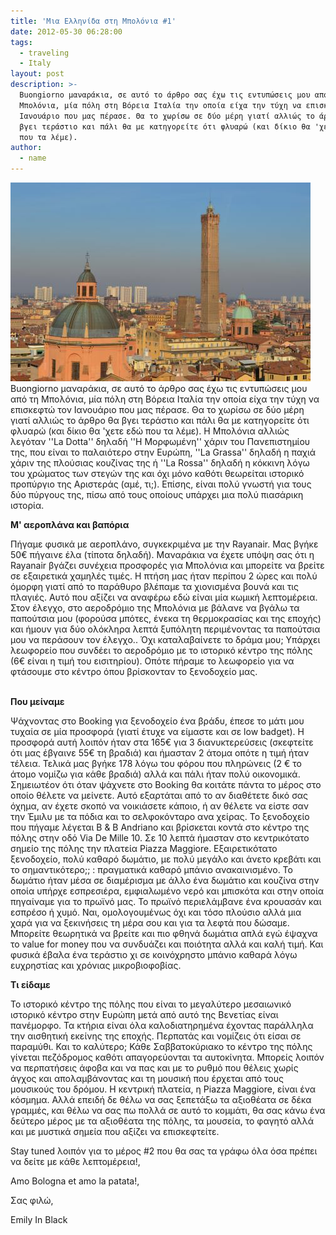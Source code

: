 ```yaml
---
title: 'Μια Ελληνίδα στη Μπολόνια #1'
date: 2012-05-30 06:28:00
tags:
  - traveling
  - Italy
layout: post
description: >-
  Buongiorno μαναράκια, σε αυτό το άρθρο σας έχω τις εντυπώσεις μου από τη
  Μπολόνια, μία πόλη στη Βόρεια Ιταλία την οποία είχα την τύχη να επισκεφτώ τον
  Ιανουάριο που μας πέρασε. Θα το χωρίσω σε δύο μέρη γιατί αλλιώς το άρθρο θα
  βγει τεράστιο και πάλι θα με κατηγορείτε ότι φλυαρώ (και δίκιο θα 'χετε εδώ
  που τα λέμε).
author:
  - name
---
```


![](/uploads/versions/traveling---x----480-318x---.jpg)Buongiorno μαναράκια, σε αυτό το άρθρο σας έχω τις εντυπώσεις μου από τη Μπολόνια, μία πόλη στη Βόρεια Ιταλία την οποία είχα την τύχη να επισκεφτώ τον Ιανουάριο που μας πέρασε. Θα το χωρίσω σε δύο μέρη γιατί αλλιώς το άρθρο θα βγει τεράστιο και πάλι θα με κατηγορείτε ότι φλυαρώ (και δίκιο θα 'χετε εδώ που τα λέμε). Η Μπολόνια αλλιώς λεγόταν ''La Dotta'' δηλαδή ''Η Μορφωμένη'' χάριν του Πανεπιστημίου της, που είναι το παλαιότερο στην Ευρώπη, ''La Grassa'' δηλαδή η παχιά χάριν της πλούσιας κουζίνας της ή ''La Rossa'' δηλαδή η κόκκινη λόγω του χρώματος των στεγών της και όχι μόνο καθότι θεωρείται ιστορικό προπύργιο της Αριστεράς (αμέ, τι;). Επίσης, είναι πολύ γνωστή για τους δύο πύργους της, πίσω από τους οποίους υπάρχει μια πολύ πιασάρικη ιστορία.

**Μ' αεροπλάνα και βαπόρια**

Πήγαμε φυσικά με αεροπλάνο, συγκεκριμένα με την Rayanair. Μας βγήκε 50€ πήγαινε έλα (τίποτα δηλαδή). Μαναράκια να έχετε υπόψη σας ότι η Rayanair βγάζει συνέχεια προσφορές για Μπολόνια και μπορείτε να βρείτε σε εξαιρετικά χαμηλές τιμές. Η πτήση μας ήταν περίπου 2 ώρες και πολύ όμορφη γιατί από το παράθυρο βλέπαμε τα χιονισμένα βουνά και τις πλαγιές. Αυτό που αξίζει να αναφέρω εδώ είναι μία κωμική λεπτομέρεια. Στον έλεγχο, στο αεροδρόμιο της Μπολόνια με βάλανε να βγάλω τα παπούτσια μου (φορούσα μπότες, ένεκα τη θερμοκρασίας και της εποχής) και ήμουν για δύο ολόκληρα λεπτά ξυπόλητη περιμένοντας τα παπούτσια μου να περάσουν τον έλεγχο.. Όχι καταλαβαίνετε το δράμα μου; Υπάρχει λεωφορείο που συνδέει το αεροδρόμιο με το ιστορικό κέντρο της πόλης (6€ είναι η τιμή του εισιτηρίου). Οπότε πήραμε το λεωφορείο για να φτάσουμε στο κέντρο όπου βρίσκονταν το ξενοδοχείο μας.

<br>**Που μείναμε**

Ψάχνοντας στο Booking για ξενοδοχείο ένα βράδυ, έπεσε το μάτι μου τυχαία σε μία προσφορά (γιατί έτυχε να είμαστε και σε low badget). Η προσφορά αυτή λοιπόν ήταν στα 165€ για 3 διανυκτερεύσεις (σκεφτείτε ότι μας έβγαινε 55€ τη βραδιά) και ήμασταν 2 άτομα οπότε η τιμή ήταν τέλεια. Τελικά μας βγήκε 178 λόγω του φόρου που πληρώνεις (2 € το άτομο νομίζω για κάθε βραδιά) αλλά και πάλι ήταν πολύ οικονομικά. Σημειωτέον ότι όταν ψάχνετε στο Booking θα κοιτάτε πάντα το μέρος στο οποίο θέλετε να μείνετε. Αυτό εξαρτάται από το αν διαθέτετε δικό σας όχημα, αν έχετε σκοπό να νοικιάσετε κάποιο, ή αν θέλετε να είστε σαν την Έμιλυ με τα πόδια και το σελφοκόνταρο ανα χείρας. Το ξενοδοχείο που πήγαμε λέγεται B & B Andriano και βρίσκεται κοντά στο κέντρο της πόλης στην οδό Via De Mille 10. Σε 10 λεπτά ήμασταν στο κεντρικότατο σημείο της πόλης την πλατεία Piazza Maggiore. Εξαιρετικότατο ξενοδοχείο, πολύ καθαρό δωμάτιο, με πολύ μεγάλο και άνετο κρεβάτι και το σημαντικότερο;; : πραγματικά καθαρό μπάνιο ανακαινισμένο. Το δωμάτιο ήταν μέσα σε διαμέρισμα με άλλο ένα δωμάτιο και κουζίνα στην οποία υπήρχε εσπρεσιέρα, εμφιαλωμένο νερό και μπισκότα και στην οποία πηγαίναμε για το πρωϊνό μας. Το πρωϊνό περιελάμβανε ένα κρουασάν και εσπρέσο ή χυμό. Ναι, ομολογουμένως όχι και τόσο πλούσιο αλλά μια χαρά για να ξεκινήσεις τη μέρα σου και για τα λεφτά που δώσαμε. Μπορείτε θεωρητικά να βρείτε και πιο φθηνά δωμάτια απλά εγώ έψαχνα το value for money που να συνδυάζει και ποιότητα αλλά και καλή τιμή. Και φυσικά έβαλα ένα τεράστιο χι σε κοινόχρηστο μπάνιο καθαρά λόγω ευχρηστίας και χρόνιας μικροβιοφοβίας.

**Τι είδαμε&nbsp;**

Το ιστορικό κέντρο της πόλης που είναι το μεγαλύτερο μεσαιωνικό ιστορικό κέντρο στην Ευρώπη μετά από αυτό της Βενετίας είναι πανέμορφο. Τα κτήρια είναι όλα καλοδιατηρημένα έχοντας παράλληλα την αισθητική εκείνης της εποχής. Περπατάς και νομίζεις ότι είσαι σε παραμύθι. Και το καλύτερο; Κάθε Σαββατοκύριακο το κέντρο της πόλης γίνεται πεζόδρομος καθότι απαγορεύονται τα αυτοκίνητα. Μπορείς λοιπόν να περπατήσεις άφοβα και να πας και με το ρυθμό που θέλεις χωρίς άγχος και απολαμβάνοντας και τη μουσική που έρχεται από τους μουσικούς του δρόμου. Η κεντρική πλατεία, η Piazza Maggiore, είναι ένα κόσμημα. Αλλά επειδή δε θέλω να σας ξεπετάξω τα αξιοθέατα σε δέκα γραμμές, και θέλω να σας πω πολλά σε αυτό το κομμάτι, θα σας κάνω ένα δεύτερο μέρος με τα αξιοθέατα της πόλης, τα μουσεία, το φαγητό αλλά και με μυστικά σημεία που αξίζει να επισκεφτείτε.&nbsp;

Stay tuned λοιπόν για το μέρος #2 που θα σας τα γράφω όλα όσα πρέπει να δείτε με κάθε λεπτομέρεια!,

Amo Bologna et amo la patata!,

Σας φιλώ,

Emily In Black